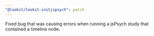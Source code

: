 ```yaml
---
"@lookit/lookit-initjspsych": patch
---
```


Fixed bug that was causing errors when running a jsPsych study that contained a
timeline node.
